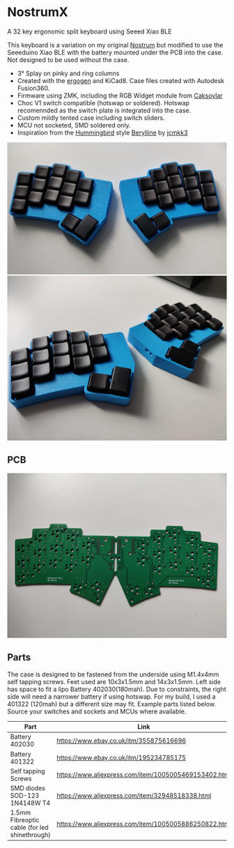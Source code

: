 # NostrumX
A 32 key ergonomic split keyboard using Seeed Xiao BLE

This keyboard is a variation on my original [Nostrum](https://github.com/bennytrouser/nostrum) but modified to use the Seeeduino Xiao BLE with the battery mounted under the PCB into the case. Not designed to be used without the case.

- 3° Splay on pinky and ring columns
- Created with the [ergogen](https://github.com/ergogen/ergogen) and KiCad8. Case files created with Autodesk Fusion360.
- Firmware using ZMK, including the RGB Widget module from [Caksoylar](https://github.com/caksoylar/zmk-rgbled-widget)
- Choc V1 switch compatible (hotswap or soldered). Hotswap recomennded as the switch plate is integrated into the case.
- Custom mildly tented case including switch sliders.
- MCU not socketed, SMD soldered only.
- Inspiration from the [Hummingbird](https://github.com/PJE66/hummingbird) style [Berylline](https://github.com/jcmkk3/trochilidae#berylline) by [jcmkk3](https://github.com/jcmkk3)

![](Images/Top.jpg)
![](Images/Angle.jpg)

## PCB
![](Images/PCB.jpg)

## Parts
The case is designed to be fastened from the underside using M1.4x4mm self tapping screws. Feet used are 10x3x1.5mm and 14x3x1.5mm. Left side has space to fit a lipo Battery 402030(180mah). Due to constraints, the right side will need a narrower battery if using hotswap. For my build, I used a 401322 (120mah) but a different size may fit. Example parts listed below. Source your switches and sockets and MCUs where available.

| Part  | Link |
| ------------- | ------------- |
| Battery 402030 | https://www.ebay.co.uk/itm/355875616696 |
| Battery 401322 | https://www.ebay.co.uk/itm/195234785175 |
| Self tapping Screws | https://www.aliexpress.com/item/1005005469153402.html |
| SMD diodes SOD-123 1N4148W T4 | https://www.aliexpress.com/item/32948518338.html |
| 1.5mm Fibreoptic cable (for led shinethrough) | https://www.aliexpress.com/item/1005005886250822.html |
